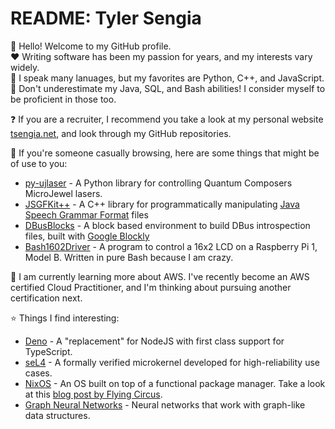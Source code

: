 # README: Tyler Sengia
:wave: Hello! Welcome to my GitHub profile.  
:heart: Writing software has been my passion for years, and my interests vary widely.  
:pencil: I speak many lanuages, but my favorites are Python, C++, and JavaScript.  
:duck: Don't underestimate my Java, SQL, and Bash abilities! I consider myself to be proficient in those too.  

:question: If you are a recruiter, I recommend you take a look at my personal website [tsengia.net](https://tsengia.net), and look through my GitHub repositories.

:running: If you're someone casually browsing, here are some things that might be of use to you:
- [py-ujlaser](https://github.com/Student-Space-Programs-Laboratory/py-ujlaser) - A Python library for controlling Quantum Composers MicroJewel lasers.
- [JSGFKit++](https://github.com/tsengia/JSGFKit_Plus_Plus) - A C++ library for programmatically manipulating [Java Speech Grammar Format](https://www.w3.org/TR/2000/NOTE-jsgf-20000605/) files
- [DBusBlocks](https://github.com/tsengia/DBusBlocks) - A block based environment to build DBus introspection files, built with [Google Blockly](https://developers.google.com/blockly/)
- [Bash1602Driver](https://github.com/tsengia/Bash1602Driver) - A program to control a 16x2 LCD on a Raspberry Pi 1, Model B. Written in pure Bash because I am crazy.

:book: I am currently learning more about AWS. I've recently become an AWS certified Cloud Practitioner, and I'm thinking about pursuing another certification next.  

:star: Things I find interesting:
- [Deno](https://deno.land/) - A "replacement" for NodeJS with first class support for TypeScript.
- [seL4](https://sel4.systems/) - A formally verified microkernel developed for high-reliability use cases.
- [NixOS](https://nixos.org/) - An OS built on top of a functional package manager. Take a look at this [blog post by Flying Circus](https://flyingcircus.io/blog/thoughts-on-systems-management-methods/).
- [Graph Neural Networks](https://en.wikipedia.org/wiki/Graph_neural_network) - Neural networks that work with graph-like data structures.
